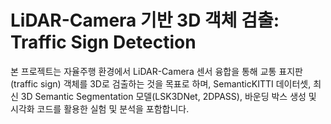 LiDAR-Camera 기반 3D 객체 검출: Traffic Sign Detection
===================================================

본 프로젝트는 자율주행 환경에서 LiDAR-Camera 센서 융합을 통해 교통 표지판(traffic sign) 객체를 3D로 검출하는 것을 목표로 하며, SemanticKITTI 데이터셋, 최신 3D Semantic Segmentation 모델(LSK3DNet, 2DPASS), 바운딩 박스 생성 및 시각화 코드를 활용한 실험 및 분석을 포함합니다.